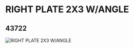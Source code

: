 # RIGHT PLATE 2X3 W/ANGLE
## 43722
![RIGHT PLATE 2X3 W/ANGLE](https://lc-www-live-s.legocdn.com/media/bricks/5/2/4179094.jpg)